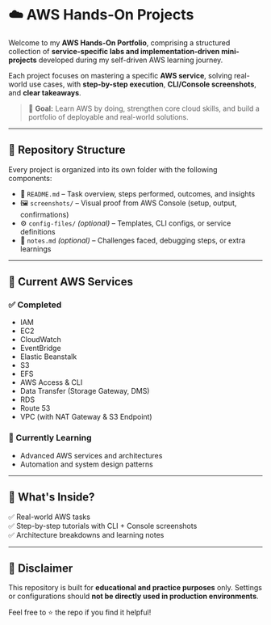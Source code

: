 # ☁️ AWS Hands-On Projects

Welcome to my **AWS Hands-On Portfolio**, comprising a structured collection of **service-specific labs and implementation-driven mini-projects** developed during my self-driven AWS learning journey.

Each project focuses on mastering a specific **AWS service**, solving real-world use cases, with **step-by-step execution**, **CLI/Console screenshots**, and **clear takeaways**.

> 🎯 **Goal:** Learn AWS by doing, strengthen core cloud skills, and build a portfolio of deployable and real-world solutions.

---

## 📁 Repository Structure

Every project is organized into its own folder with the following components:

- 📝 `README.md` – Task overview, steps performed, outcomes, and insights  
- 🖼️ `screenshots/` – Visual proof from AWS Console (setup, output, confirmations)  
- ⚙️ `config-files/` *(optional)* – Templates, CLI configs, or service definitions  
- 📓 `notes.md` *(optional)* – Challenges faced, debugging steps, or extra learnings  

---

## 🚀 Current AWS Services

### **✅ Completed**
- IAM  
- EC2  
- CloudWatch  
- EventBridge  
- Elastic Beanstalk  
- S3  
- EFS  
- AWS Access & CLI  
- Data Transfer (Storage Gateway, DMS)  
- RDS  
- Route 53  
- VPC (with NAT Gateway & S3 Endpoint)  

### **🔄 Currently Learning**
- Advanced AWS services and architectures  
- Automation and system design patterns  

---

## 🚀 What's Inside?

✅ Real-world AWS tasks  
✅ Step-by-step tutorials with CLI + Console screenshots  
✅ Architecture breakdowns and learning notes  

---

## 📌 Disclaimer

This repository is built for **educational and practice purposes** only. Settings or configurations should **not be directly used in production environments**.

Feel free to ⭐ the repo if you find it helpful!
